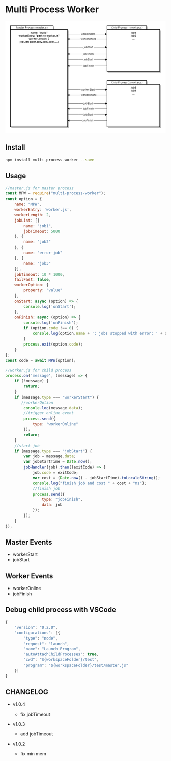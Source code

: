 
# Multi Process Worker
![multi-process-worker.png](test/multi-process-worker.png)

## Install 
```sh
npm install multi-process-worker --save
```
## Usage
```js
//master.js for master process
const MPW = require("multi-process-worker");
const option = {
    name: "MPW",
    workerEntry: 'worker.js',
    workerLength: 2,
    jobList: [{
        name: "job1",
        jobTimeout: 5000
    }, {
        name: "job2"
    }, {
        name: "error-job"
    }, {
        name: "job3"
    }],
    jobTimeout: 10 * 1000,
    failFast: false,
    workerOption: {
        property: "value"
    },
    onStart: async (option) => {
        console.log('onStart');
    },
    onFinish: async (option) => {
        console.log('onFinish');
        if (option.code !== 0) {
            console.log(option.name + ': jobs stopped with error: ' + option.code);
        }
        process.exit(option.code);
    }
};
const code = await MPW(option);
```

```js
//worker.js for child process
process.on('message', (message) => {
    if (!message) {
        return;
    }
    if (message.type === "workerStart") {
       //workerOption
        console.log(message.data);
        //trigger online event
        process.send({
            type: "workerOnline"
        });
        return;
    }
    //start job
    if (message.type === "jobStart") {
        var job = message.data;
        var jobStartTime = Date.now();
        jobHandler(job).then((exitCode) => {
            job.code = exitCode;
            var cost = (Date.now() - jobStartTime).toLocaleString();
            console.log("finish job and cost " + cost + "ms");
            //finish job
            process.send({
                type: "jobFinish",
                data: job
            });
        });
    }
});
```

## Master Events 
* workerStart
* jobStart

## Worker Events
* workerOnline
* jobFinish

## Debug child process with VSCode
```js
{
    "version": "0.2.0",
    "configurations": [{
        "type": "node",
        "request": "launch",
        "name": "Launch Program",
        "autoAttachChildProcesses": true,
        "cwd": "${workspaceFolder}/test",
        "program": "${workspaceFolder}/test/master.js"
    }]
}
```

## CHANGELOG

+ v1.0.4
  - fix jobTimeout

+ v1.0.3
  - add jobTimeout

+ v1.0.2
  - fix min mem